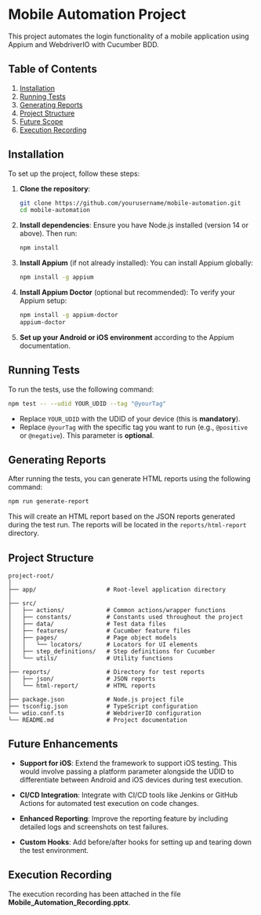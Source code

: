 # Mobile Automation Project

This project automates the login functionality of a mobile application using Appium and WebdriverIO with Cucumber BDD.

## Table of Contents

1. [Installation](#installation)
2. [Running Tests](#running-tests)
3. [Generating Reports](#generating-reports)
4. [Project Structure](#project-structure)
5. [Future Scope](#future-scope)
6. [Execution Recording](#execution-recording)

## Installation

To set up the project, follow these steps:

1. **Clone the repository**:
   ```bash
   git clone https://github.com/yourusername/mobile-automation.git
   cd mobile-automation
   ```

2. **Install dependencies**:
   Ensure you have Node.js installed (version 14 or above). Then run:
   ```bash
   npm install
   ```

3. **Install Appium** (if not already installed):
   You can install Appium globally:
   ```bash
   npm install -g appium
   ```

4. **Install Appium Doctor** (optional but recommended):
   To verify your Appium setup:
   ```bash
   npm install -g appium-doctor
   appium-doctor
   ```

5. **Set up your Android or iOS environment** according to the Appium documentation.

## Running Tests

To run the tests, use the following command:
```bash
npm test -- --udid YOUR_UDID --tag "@yourTag"
```
- Replace `YOUR_UDID` with the UDID of your device (this is **mandatory**).
- Replace `@yourTag` with the specific tag you want to run (e.g., `@positive` or `@negative`). This parameter is **optional**.

## Generating Reports

After running the tests, you can generate HTML reports using the following command:
```bash
npm run generate-report
```
This will create an HTML report based on the JSON reports generated during the test run. The reports will be located in the `reports/html-report` directory.

## Project Structure

```
project-root/
│
├── app/                    # Root-level application directory
│
├── src/
│   ├── actions/            # Common actions/wrapper functions
│   ├── constants/          # Constants used throughout the project
│   ├── data/               # Test data files
│   ├── features/           # Cucumber feature files
│   ├── pages/              # Page object models
│   │   └── locators/       # Locators for UI elements
│   ├── step_definitions/   # Step definitions for Cucumber
│   └── utils/              # Utility functions
│
├── reports/                # Directory for test reports
│   ├── json/               # JSON reports
│   └── html-report/        # HTML reports
│
├── package.json            # Node.js project file
├── tsconfig.json           # TypeScript configuration
└── wdio.conf.ts            # WebdriverIO configuration
└── README.md               # Project documentation
```

## Future Enhancements

- **Support for iOS**: Extend the framework to support iOS testing. This would involve passing a platform parameter alongside the UDID to differentiate between Android and iOS devices during test execution.

- **CI/CD Integration**: Integrate with CI/CD tools like Jenkins or GitHub Actions for automated test execution on code changes.

- **Enhanced Reporting**: Improve the reporting feature by including detailed logs and screenshots on test failures.

- **Custom Hooks**: Add before/after hooks for setting up and tearing down the test environment.

## Execution Recording

The execution recording has been attached in the file **Mobile_Automation_Recording.pptx**.
